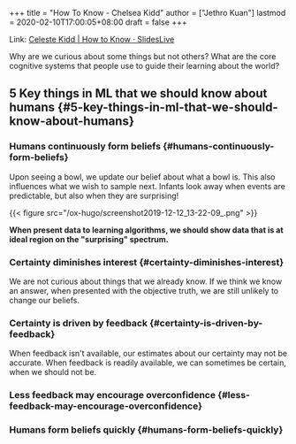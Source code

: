 +++
title = "How To Know - Chelsea Kidd"
author = ["Jethro Kuan"]
lastmod = 2020-02-10T17:00:05+08:00
draft = false
+++

Link: [Celeste Kidd | How to Know · SlidesLive](https://slideslive.com/38921495/how-to-know)

Why are we curious about some things but not others? What are the core
cognitive systems that people use to guide their learning about the
world?


## 5 Key things in ML that we should know about humans {#5-key-things-in-ml-that-we-should-know-about-humans}


### Humans continuously form beliefs {#humans-continuously-form-beliefs}

Upon seeing a bowl, we update our belief about what a bowl is. This
also influences what we wish to sample next. Infants look away when
events are predictable, but also when they are surprising!

{{< figure src="/ox-hugo/screenshot2019-12-12_13-22-09_.png" >}}

**When present data to learning algorithms, we should show data that is
at ideal region on the "surprising" spectrum.**


### Certainty diminishes interest {#certainty-diminishes-interest}

We are not curious about things that we already know. If we think we
know an answer, when presented with the objective truth, we are still
unlikely to change our beliefs.


### Certainty is driven by feedback {#certainty-is-driven-by-feedback}

When feedback isn't available, our estimates about our certainty may
not be accurate. When feedback is readily available, we can sometimes
be certain, when we should not be.


### Less feedback may encourage overconfidence {#less-feedback-may-encourage-overconfidence}


### Humans form beliefs quickly {#humans-form-beliefs-quickly}
